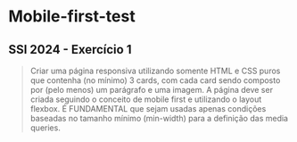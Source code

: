 # Mobile-first-test

## SSI 2024 - Exercício 1
> Criar uma página responsiva utilizando somente HTML e CSS puros que contenha (no mínimo) 3 cards, com cada card sendo composto por (pelo menos) um parágrafo e uma imagem.
> A página deve ser criada seguindo o conceito de mobile first e utilizando o layout flexbox. É FUNDAMENTAL que sejam usadas apenas condições baseadas no tamanho mínimo (min-width) para a definição das media queries.


